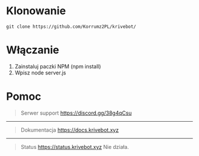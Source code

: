 # Klonowanie

```
git clone https://github.com/Korrumz2PL/krivebot/
```

# Włączanie
1. Zainstaluj paczki NPM (npm install)
2. Wpisz node server.js

# Pomoc
> Serwer support
https://discord.gg/38g4qCsu
---
> Dokumentacja
https://docs.krivebot.xyz
---
> Status
> https://status.krivebot.xyz Nie działa.

